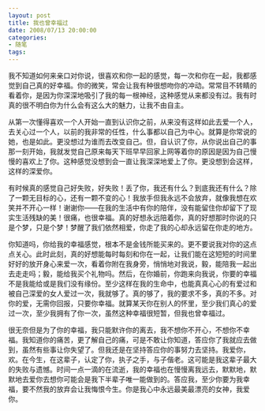 ```yaml
---
layout: post
title: 我也曾幸福过
date: 2008/07/13 20:00:00
categories: 
- 随笔
tags: 
---
```


我不知道如何来亲口对你说，很喜欢和你一起的感觉，每一次和你在一起，我都感觉到自己真的好幸福。你的微笑，常会让我有种很想吻你的冲动。常常目不转睛的看着你，是因为你深深地吸引了我的每一根神经，这种感觉从来都没有过。我有时真的很不明白你为什么会有这么大的魅力，让我不由自主。

从第一次懂得喜欢一个人开始一直到认识你之前，从来没有这样如此去爱一个人，去关心过一个人，以前的我非常的任性，什么事都以自己为中心。就算是你常说的她，也是如此。更没想过为谁而去改变自己。但，自认识了你，从你说出自己的事那一刻开始，我就发觉自己原来每天下班早早回家上网等着你的原因是因为自己慢慢的喜欢上了你。这种感觉没想到会一直让我深深地爱上了你。更没想到会这样，这样的深爱你。

有时候真的感觉自己好失败，好失败！丢了你，我还有什么？到底我还有什么？除了一颗无目标的心，还有一颗不变的心！我放手但我永远不会放弃，就像我想在欢笑并不开心一样！谢谢你——在我的生活中有你的陪伴，没有能留住你却留下了现实生活残缺的美！很痛，也很幸福。真的好想永远陪着你，真的好想那时你说的只是个梦，只是个梦！梦醒了我们依然相爱，你走了我的心却永远留在你走的地方。

你知道吗，你给我的幸福感觉，根本不是金钱所能买来的。更不要说我对你的这点点关心。此时此刻，真的好想能每时每刻和你在一起，让我们能在这短短的时间里好好的放开身心来爱一次，看着你附在我身旁，悄悄地对我说，毅，能陪我一起出去走走吗；毅，能给我买个礼物吗。然后，在你婚前，你跑来向我说，你要的幸福不是我能给或是我们没有缘份。至少这样在我的生命中，也能真真心心的有爱过和被自己深爱的女人爱过一次，我就够了。真的够了，我的要求不多，真的不多。对你的爱，无需你回报，只要你幸福。就算某天你在别人的怀里，至少我们真心的爱过一次，至少我拥有了你一次，虽然这种幸福很短暂，但我也曾幸福过。

很无奈但是为了你的幸福，我只能默许你的离去，我不想你不开心，不想你不幸福。我知道你的痛苦，更了解自己的痛，可是不敢让你知道，答应你了我就应去做到，虽然有些事让你失望了。但我还是在坚持答应你的事努力去坚持。我爱你，欢。在今生，在这辈子，认定了你，执子之手，与子偕老。这可能是我这辈子最大的失败与遗憾。时间一点一滴的在流逝，我的幸福也在慢慢离我远去，默默地，默默地去爱你去想你可能会是我下半辈子唯一能做到的。答应我，至少你要为我幸福，要不然我的放弃会让我悔恨今生。你是我心中永远最美最漂亮的女神，我爱你。
